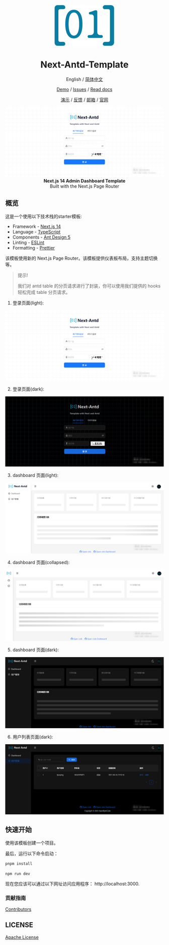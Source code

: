 <div align="center">
<img src="./public/logo.svg" alt="icon"/>

<h1 align="center">Next-Antd-Template</h1>

English / [简体中文](./README_CN.md)

[Demo](https://openbytecode.com/open-idea) / [Issues](https://github.com/lijunping365/Open-Idea-Web/issues) / [Read docs](https://openbytecode.com/project/open-idea/docs/quick-start)

[演示](https://openbytecode.com/open-idea) / [反馈](https://github.com/lijunping365/Open-Idea-Web/issues) / [邮箱](openbytecode@outlook.com) / [官网](https://openbytecode.com/)

<img src="./docs/img1.png" alt="cover"/>

<div align="center"><strong>Next.js 14 Admin Dashboard Template</strong></div>
<div align="center">Built with the Next.js Page Router</div>

</div>

## 概览

这是一个使用以下技术栈的starter模板:

- Framework - [Next.js 14](https://nextjs.org/14)
- Language - [TypeScript](https://www.typescriptlang.org)
- Components - [Ant Design 5](https://ant-design.antgroup.com/index-cn)
- Linting - [ESLint](https://eslint.org)
- Formatting - [Prettier](https://prettier.io)

该模板使用新的 Next.js Page Router。该模板提供仪表板布局，支持主题切换等。

> 提示!
>
> 我们对 antd table 的分页请求进行了封装，你可以使用我们提供的 hooks 轻松完成 table 分页请求。

1. 登录页面(light):

![img1.png](docs%2Fimg1.png)

2. 登录页面(dark):

![img1.png](docs%2Fimg2.png)

3. dashboard 页面(light):

![img1.png](docs%2Fimg3.png)

4. dashboard 页面(collapsed):

![img1.png](docs%2Fimg4.png)

5. dashboard 页面(dark):

![img1.png](docs%2Fimg5.png)

6. 用户列表页面(dark):

![img1.png](docs%2Fimg6.png)

## 快速开始

使用该模板创建一个项目。

最后，运行以下命令启动：

```shell
pnpm install

npm run dev
```

现在您应该可以通过以下网址访问应用程序： http://localhost:3000.


### 贡献指南

[Contributors](https://github.com/lijunping365/Next-Antd-Template/graphs/contributors)

## LICENSE

[Apache License](./LICENSE)
